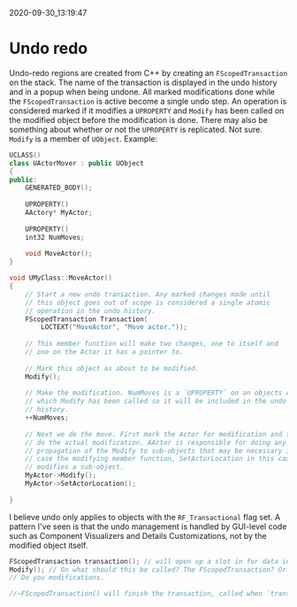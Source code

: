 2020-09-30_13:19:47

# Undo redo

Undo-redo regions are created from C++ by creating an `FScopedTransaction` on the stack.
The name of the transaction is displayed in the undo history and in a popup when being undone.
All marked modifications done while the `FScopedTransaction` is active become a single undo step.
An operation is considered marked if it modifies a `UPROPERTY` and `Modify` has been called on the
modified object before the modification is done.
There may also be something about whether or not the `UPROPERTY` is replicated. Not sure.
`Modify` is a member of `UObject`.
Example:
```c++
UCLASS()
class UActorMover : public UObject
{
public:
    GENERATED_BODY();
    
    UPROPERTY()
    AActory* MyActor;
    
    UPROPERTY()
    int32 NumMoves;
    
    void MoveActor();
}

void UMyClass::MoveActor()
{
    // Start a new undo transaction. Any marked changes made until
    // this object goes out of scope is considered a single atomic
    // operation in the undo history.
    FScopedTransaction Transaction(
        LOCTEXT("MoveActor", "Move actor."));
    
    // This member function will make two changes, one to itself and
    // one on the Actor it has a pointer to.
    
    // Mark this object as about to be modified.
    Modify();
    
    // Make the modification. NumMoves is a `UPROPERTY` on an objects on
    // which Modify has been called so it will be included in the undo
    // history.
    ++NumMoves;
    
    // Next we do the move. First mark the Actor for modification and then
    // do the actual modification. AActor is responsible for doing any
    // propagation of the Modify to sub-objects that may be necessary in
    // case the modifying member function, SetActorLocation in this case,
    // modifies a sub-object.
    MyActor->Modify();
    MyActor->SetActorLocation();
    
}
```

I believe undo only applies to objects with the `RF_Transactional` flag set.
A pattern I've seen is that the undo management is handled by GUI-level code such as Component Visualizers and Details Customizations, not by the modified object itself.

```c++
FScopedTransaction transaction(); // will open up a slot in for data in GEditor
Modify(); // On what should this be called? The FScopedTransaction? Or is `Modify` a stand-in name for any modification on any object?
// Do you modifications.

//~FScopedTransaction() will finish the transaction, called when `transaction` goes out of scope.
```